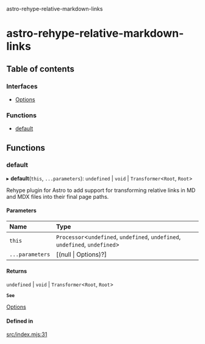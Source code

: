 astro-rehype-relative-markdown-links

# astro-rehype-relative-markdown-links

## Table of contents

### Interfaces

- [Options](interfaces/Options.md)

### Functions

- [default](README.md#default)

## Functions

### default

▸ **default**(`this`, `...parameters`): `undefined` \| `void` \| `Transformer`\<`Root`, `Root`\>

Rehype plugin for Astro to add support for transforming relative links in MD and MDX files into their final page paths.

#### Parameters

| Name | Type |
| :------ | :------ |
| `this` | `Processor`\<`undefined`, `undefined`, `undefined`, `undefined`, `undefined`\> |
| `...parameters` | [(null \| Options)?] |

#### Returns

`undefined` \| `void` \| `Transformer`\<`Root`, `Root`\>

**`See`**

[Options](interfaces/Options.md)

#### Defined in

[src/index.mjs:31](https://github.com/vernak2539/astro-rehype-relative-markdown-links/blob/main/src/index.mjs#L31)
